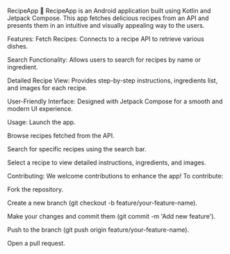 RecipeApp 🍲
RecipeApp is an Android application built using Kotlin and Jetpack Compose. This app fetches delicious recipes from an API and presents them in an intuitive and visually appealing way to the users.

Features:
Fetch Recipes: Connects to a recipe API to retrieve various dishes.

Search Functionality: Allows users to search for recipes by name or ingredient.

Detailed Recipe View: Provides step-by-step instructions, ingredients list, and images for each recipe.

User-Friendly Interface: Designed with Jetpack Compose for a smooth and modern UI experience.

Usage:
Launch the app.

Browse recipes fetched from the API.

Search for specific recipes using the search bar.

Select a recipe to view detailed instructions, ingredients, and images.

Contributing:
We welcome contributions to enhance the app! To contribute:

Fork the repository.

Create a new branch (git checkout -b feature/your-feature-name).

Make your changes and commit them (git commit -m 'Add new feature').

Push to the branch (git push origin feature/your-feature-name).

Open a pull request.
